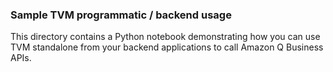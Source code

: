 ### Sample TVM programmatic / backend usage

This directory contains a Python notebook demonstrating how you can use TVM standalone from your backend applications to call Amazon Q Business APIs.